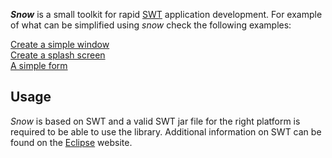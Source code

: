 **_Snow_** is a small toolkit for rapid [SWT](http://eclipse.org/swt) application development. For example of what can be simplified using _snow_ check the following examples:

[Create a simple window](http://github.com/asgarth/snow/wiki/Create-a-simple-window)  
[Create a splash screen](http://github.com/asgarth/snow/wiki/Create-a-splash-screen)  
[A simple form](http://github.com/asgarth/snow/wiki/A-simple-form)

## Usage

_Snow_ is based on SWT and a valid SWT jar file for the right platform is required to be able to use the library. Additional information on SWT can be found on the [Eclipse](http://www.eclipse.org) website.
